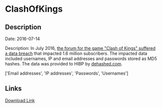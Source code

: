 # ClashOfKings

## Description

Date: 2016-07-14

Description:
In July 2016, <a href="https://www.zdnet.com/article/hacker-steals-forums-of-clash-of-kings-mobile-game/" target="_blank" rel="noopener">the forum for the game &quot;Clash of Kings&quot; suffered a data breach</a> that impacted 1.6 million subscribers. The impacted data included usernames, IP and email addresses and passwords stored as MD5 hashes. The data was provided to HIBP by <a href="https://dehashed.com/" target="_blank" rel="noopener">dehashed.com</a>.


['Email addresses', 'IP addresses', 'Passwords', 'Usernames']

## Links

[Download Link](https://link-to.net/1229997/717.97802962637/dynamic/?r=aHR0cHM6Ly93d3cubWVkaWFmaXJlLmNvbS92aWV3L2hnSXZ4ajJvZmpkNFluaS9mLmVsZXguY29tL2ZpbGU=)